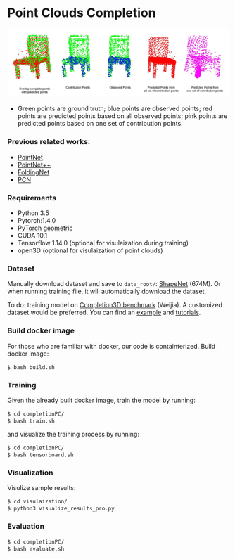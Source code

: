 __Point Clouds Completion__
===

![](figures/sample_results.jpg)
+ Green points are ground truth; blue points are observed points; red points are predicted points based on all observed points; pink points are predicted points based on one set of contribution points.

### Previous related works:
- [PointNet](https://arxiv.org/pdf/1612.00593.pdf)
- [PointNet++](https://arxiv.org/pdf/1706.02413.pdf)
- [FoldingNet](https://arxiv.org/pdf/1712.07262.pdf)
- [PCN](https://arxiv.org/pdf/1808.00671.pdf)

### Requirements
- Python 3.5
- Pytorch:1.4.0
- [PyTorch geometric](https://pytorch-geometric.readthedocs.io/en/latest/notes/installation.html)
- CUDA 10.1
- Tensorflow 1.14.0 (optional for visulaization during training)
- open3D (optional for visulaization of point clouds)

### Dataset
Manually download dataset and save to `data_root/`:  [ShapeNet](https://shapenet.cs.stanford.edu/media/shapenetcore_partanno_segmentation_benchmark_v0_normal.zip) (674M).
Or when running training file, it will automatically download the dataset.

To do: training model on [Completion3D benchmark](https://completion3d.stanford.edu/) (Weijia).
A customized dataset would be preferred. You can find an [example](https://pytorch-geometric.readthedocs.io/en/latest/_modules/torch_geometric/datasets/shapenet.html#ShapeNet) and [tutorials](https://pytorch-geometric.readthedocs.io/en/latest/notes/create_dataset.html).  


### Build docker image
For those who are familiar with docker, our code is containterized. Build docker image:
```
$ bash build.sh
```

### Training
Given the already built docker image, train the model by running:
```
$ cd completionPC/
$ bash train.sh
```

and visualize the training process by running:
```
$ cd completionPC/
$ bash tensorboard.sh
```

### Visualization
Visulize sample results:
```
$ cd visulaization/
$ python3 visualize_results_pro.py
```

### Evaluation
```
$ cd completionPC/
$ bash evaluate.sh
```
